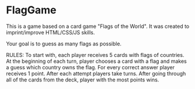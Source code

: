 # FlagGame

This is a game based on a card game "Flags of the World". It was created to imprint/improve HTML/CSS/JS skills.

Your goal is to guess as many flags as possible.

RULES:
To start with, each player receives 5 cards with flags of countries. 
At the beginning of each turn, player chooses a card with a flag and makes a guess which country owns the flag. 
For every correct answer player receives 1 point. After each attempt players take turns.
After going through all of the cards from the deck, player with the most points wins.
